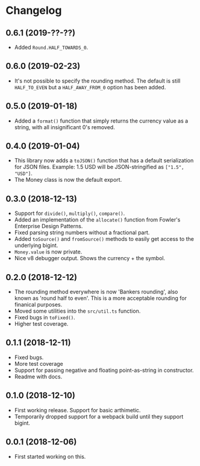 Changelog
=========

0.6.1 (2019-??-??)
------------------

* Added `Round.HALF_TOWARDS_0`.


0.6.0 (2019-02-23)
------------------

* It's not possible to specify the rounding method. The default is still
  `HALF_TO_EVEN` but a `HALF_AWAY_FROM_0` option has been added.


0.5.0 (2019-01-18)
------------------

* Added a `format()` function that simply returns the currency value as a
  string, with all insignificant 0's removed.


0.4.0 (2019-01-04)
------------------

* This library now adds a `toJSON()` function that has a default serialization
  for JSON files. Example: 1.5 USD will be JSON-stringified as `["1.5", "USD"]`.
* The Money class is now the default export.

0.3.0 (2018-12-13)
------------------

* Support for `divide()`, `multiply()`, `compare()`.
* Added an implementation of the `allocate()` function from Fowler's
  Enterprise Design Patterns.
* Fixed parsing string numbers without a fractional part.
* Added `toSource()` and `fromSource()` methods to easily get access to the
  underlying bigint.
* `Money.value` is now private.
* Nice v8 debugger output. Shows the currency + the symbol.


0.2.0 (2018-12-12)
------------------

* The rounding method everywhere is now 'Bankers rounding', also known as
  'round half to even'. This is a more acceptable rounding for finanical
  purposes.
* Moved some utilities into the `src/util.ts` function.
* Fixed bugs in `toFixed()`.
* Higher test coverage.


0.1.1 (2018-12-11)
------------------

* Fixed bugs.
* More test coverage
* Support for passing negative and floating point-as-string in constructor.
* Readme with docs.


0.1.0 (2018-12-10)
------------------

* First working release. Support for basic arthimetic.
* Temporarily dropped support for a webpack build until they support bigint.


0.0.1 (2018-12-06)
-----------------

* First started working on this.
